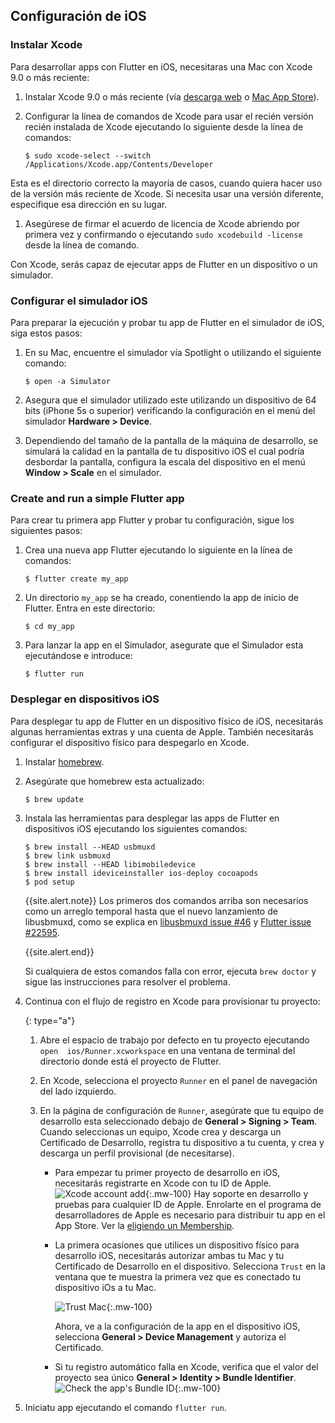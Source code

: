 ## Configuración de iOS 

### Instalar Xcode

Para desarrollar apps con Flutter en iOS, necesitaras una Mac con Xcode 9.0 o más reciente:

 1. Instalar Xcode 9.0 o más reciente (vía [descarga web](https://developer.apple.com/xcode/) o
[Mac App Store](https://itunes.apple.com/us/app/xcode/id497799835)).
 1. Configurar la línea de comandos de Xcode para usar el recién versión recién instalada de Xcode 
 ejecutando lo siguiente desde la línea de comandos:

    ```terminal
    $ sudo xcode-select --switch /Applications/Xcode.app/Contents/Developer
    ```

   Esta es el directorio correcto la mayoría de casos, cuando quiera hacer uso de la versión más reciente de Xcode.
   Si necesita usar una versión diferente, especifique esa dirección en su lugar.
1. Asegúrese de firmar el acuerdo de licencia de Xcode abriendo por primera vez y confirmando o
ejecutando `sudo xcodebuild -license` desde la línea de comando.

Con Xcode, serás capaz de ejecutar apps de Flutter en un dispositivo o un simulador.

### Configurar el simulador iOS

Para preparar la ejecución y probar tu app de Flutter en el simulador de iOS, siga estos pasos:

 1. En su Mac, encuentre el simulador vía Spotlight o utilizando el siguiente comando:

    ```terminal
    $ open -a Simulator
    ```

 2. Asegura que el simulador utilizado este utilizando un dispositivo de 64 bits (iPhone 5s o superior)  verificando la configuración 
 en el menú del simulador **Hardware > Device**.
 3. Dependiendo del tamaño de la pantalla de la máquina de desarrollo, se simulará la calidad en la pantalla de tu dispositivo iOS el cual 
 podría desbordar la pantalla, configura la escala del dispositivo en el menú **Window > Scale** en el simulador.

### Create and run a simple Flutter app

Para crear tu primera app Flutter y probar tu configuración, sigue los siguientes pasos:

 1. Crea una nueva app Flutter ejecutando lo siguiente en la línea de comandos:
 
    ```terminal
    $ flutter create my_app
    ```

 2. Un directorio `my_app` se ha creado, conentiendo la app de inicio de Flutter. Entra en este directorio:
 
    ```terminal
    $ cd my_app
    ```
 
 3. Para lanzar la app en el Simulador, asegurate que el Simulador esta ejecutándose e introduce:

    ```terminal
    $ flutter run
    ```

### Desplegar en dispositivos iOS

Para desplegar tu app de Flutter en un dispositivo físico de iOS, necesitarás algunas herramientas extras y una cuenta de Apple. También necesitarás configurar el dispositivo físico para despegarlo en Xcode.


 1. Instalar [homebrew](https://brew.sh/).
 1. Asegúrate que homebrew esta actualizado:

    ```terminal
    $ brew update
    ```

 1. Instala las herramientas para desplegar las apps de Flutter en dispositivos iOS ejecutando los siguientes comandos:

    ```terminal
    $ brew install --HEAD usbmuxd
    $ brew link usbmuxd
    $ brew install --HEAD libimobiledevice
    $ brew install ideviceinstaller ios-deploy cocoapods
    $ pod setup
    ```

    {{site.alert.note}}
      Los primeros dos comandos arriba son necesarios como un 
      arreglo temporal hasta que el nuevo lanzamiento de  libusbmuxd, como se explica en [libusbmuxd issue #46][] y
      [Flutter issue #22595][].

      [libusbmuxd issue #46]: {{site.github}}/libimobiledevice/libusbmuxd/issues/46#issuecomment-445502733
      [Flutter issue #22595]: {{site.github}}/flutter/flutter/issues/22595
    {{site.alert.end}}

    Si cualquiera de estos comandos falla con error, ejecuta `brew doctor` y sigue las instrucciones
    para resolver el problema.

 1. Continua con el flujo de registro en Xcode para provisionar tu proyecto:

    {: type="a"}
    1. Abre el espacio de trabajo por defecto en tu proyecto ejecutando `open 
    ios/Runner.xcworkspace`  en una ventana de terminal del directorio donde está el proyecto 
    de Flutter.
    1. En Xcode, selecciona el proyecto `Runner` en  el panel de navegación del lado izquierdo.
    1. En la página de configuración de `Runner`, asegúrate que tu equipo de 
    desarrollo esta seleccionado debajo de **General > Signing > Team**. 
    Cuando seleccionas un equipo, Xcode crea y descarga un Certificado de 
    Desarrollo, registra tu dispositivo a tu cuenta, y crea y descarga 
    un perfil provisional (de necesitarse).

        * Para empezar tu primer proyecto de desarrollo en iOS, necesitarás registrarte en 
          Xcode con tu ID de Apple.![Xcode account add][]{:.mw-100}
         Hay soporte en desarrollo y pruebas para cualquier ID de Apple. Enrolarte en el 
         programa de desarrolladores de Apple es necesario para distribuir tu app en el App 
         Store. Ver la [eligiendo un Membership][].

        * La primera ocasiones que utilices un dispositivo físico 
          para desarrollo iOS, necesitarás autorizar ambas tu Mac y tu Certificado de 
          Desarrollo en el dispositivo. Selecciona `Trust` en la ventana que te muestra la 
          primera vez que es conectado tu dispositivo iOs a tu Mac.
          
          ![Trust Mac][]{:.mw-100}
          
          Ahora, ve a la configuración de la app en el dispositivo iOS, selecciona **General > Device Management**  y autoriza el Certificado.

        * Si tu registro automático falla en Xcode, verifica que el valor del proyecto sea único 
          **General > Identity > Bundle Identifier**.
          <br>
          ![Check the app's Bundle ID][]{:.mw-100}
 
 1. Iniciatu app ejecutando el comando `flutter run`.

[Check the app's Bundle ID]: /images/setup/xcode-unique-bundle-id.png
[eligiendo un Membership]: https://developer.apple.com/support/compare-memberships
[Trust Mac]: /images/setup/trust-computer.png
[Xcode account add]: /images/setup/xcode-account.png
